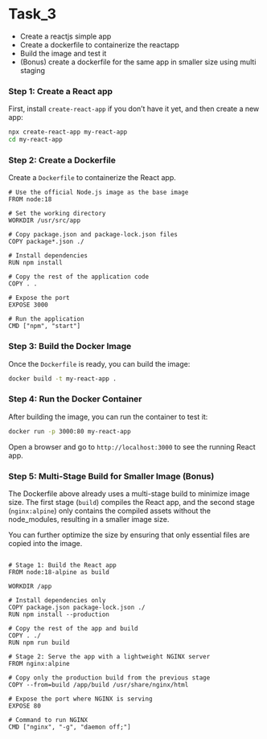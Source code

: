 # Task_3

- Create a reactjs simple app
- Create a dockerfile to containerize the reactapp
- Build the image and test it
- (Bonus) create a dockerfile for the same app in smaller size using multi staging

### Step 1: Create a React app

First, install `create-react-app` if you don’t have it yet, and then create a new app:

```bash
npx create-react-app my-react-app
cd my-react-app

```

### Step 2: Create a Dockerfile

Create a `Dockerfile` to containerize the React app.

```docker
# Use the official Node.js image as the base image
FROM node:18

# Set the working directory
WORKDIR /usr/src/app

# Copy package.json and package-lock.json files
COPY package*.json ./

# Install dependencies
RUN npm install

# Copy the rest of the application code
COPY . .

# Expose the port
EXPOSE 3000

# Run the application
CMD ["npm", "start"]
```

### Step 3: Build the Docker Image

Once the `Dockerfile` is ready, you can build the image:

```bash
docker build -t my-react-app .
```

### Step 4: Run the Docker Container

After building the image, you can run the container to test it:

```bash
docker run -p 3000:80 my-react-app
```

Open a browser and go to `http://localhost:3000` to see the running React app.

### Step 5: Multi-Stage Build for Smaller Image (Bonus)

The Dockerfile above already uses a multi-stage build to minimize image size. The first stage (`build`) compiles the React app, and the second stage (`nginx:alpine`) only contains the compiled assets without the node_modules, resulting in a smaller image size.

You can further optimize the size by ensuring that only essential files are copied into the image.

```docker

# Stage 1: Build the React app
FROM node:18-alpine as build

WORKDIR /app

# Install dependencies only
COPY package.json package-lock.json ./
RUN npm install --production

# Copy the rest of the app and build
COPY . ./
RUN npm run build

# Stage 2: Serve the app with a lightweight NGINX server
FROM nginx:alpine

# Copy only the production build from the previous stage
COPY --from=build /app/build /usr/share/nginx/html

# Expose the port where NGINX is serving
EXPOSE 80

# Command to run NGINX
CMD ["nginx", "-g", "daemon off;"]

```